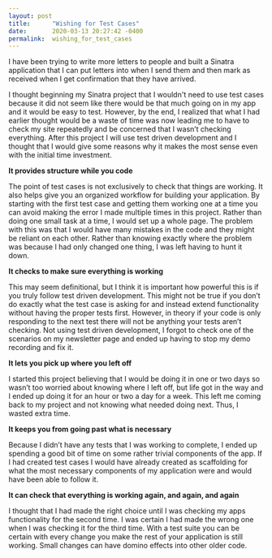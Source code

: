 ```yaml
---
layout: post
title:      "Wishing for Test Cases"
date:       2020-03-13 20:27:42 -0400
permalink:  wishing_for_test_cases
---
```



I have been trying to write more letters to people and built a Sinatra application that I can put letters into when I send them and then mark as received when I get confirmation that they have arrived. 

I thought beginning my Sinatra project that I wouldn't need to use test cases because it did not seem like there would be that much going on in my app and it would be easy to test. However, by the end, I realized that what I had earlier thought would be a waste of time was now leading me to have to check my site repeatedly and be concerned that I wasn’t checking everything. After this project I will use test driven development and I thought that I would give some reasons why it makes the most sense even with the initial time investment. 

**It provides structure while you code**

The point of test cases is not exclusively to check that things are working. It also helps give you an organized workflow for building your application. By starting with the first test case and getting them working one at a time you can avoid making the error I made multiple times in this project. Rather than doing one small task at a time, I would set up a whole page. The problem with this was that I would have many mistakes in the code and they might be reliant on each other. Rather than knowing exactly where the problem was because I had only changed one thing, I was left having to hunt it down.

**It checks to make sure everything is working**

This may seem definitional, but I think it is important how powerful this is if you truly follow test driven development. This might not be true if you don’t do exactly what the test case is asking for and instead extend functionality without having the proper tests first. However, in theory if your code is only responding to the next test there will not be anything your tests aren’t checking. Not using test driven development, I forgot to check one of the scenarios on my newsletter page and ended up having to stop my demo recording and fix it.

**It lets you pick up where you left off**

I started this project believing that I would be doing it in one or two days so wasn’t too worried about knowing where I left off, but life got in the way and I ended up doing it for an hour or two a day for a week. This left me coming back to my project and not knowing what needed doing next. Thus, I wasted extra time.

**It keeps you from going past what is necessary**

Because I didn’t have any tests that I was working to complete, I ended up spending a good bit of time on some rather trivial components of the app. If I had created test cases I would have already created as scaffolding for what the most necessary components of my application were and would have been able to follow it.

**It can check that everything is working again, and again, and again**

I thought that I had made the right choice until I was checking my apps functionality for the second time. I was certain I had made the wrong one when I was checking it for the third time. With a test suite you can be certain with every change you make the rest of your application is still working. Small changes can have domino effects into other older code.

